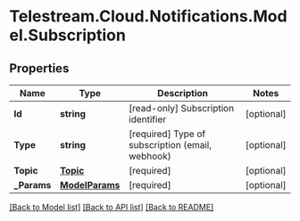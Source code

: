 # Telestream.Cloud.Notifications.Model.Subscription
## Properties

Name | Type | Description | Notes
------------ | ------------- | ------------- | -------------
**Id** | **string** | [read-only] Subscription identifier  | [optional] 
**Type** | **string** | [required] Type of subscription (email, webhook)  | [optional] 
**Topic** | [**Topic**](Topic.md) | [required]  | [optional] 
**_Params** | [**ModelParams**](ModelParams.md) | [required]  | [optional] 

[[Back to Model list]](../README.md#documentation-for-models) [[Back to API list]](../README.md#documentation-for-api-endpoints) [[Back to README]](../README.md)

